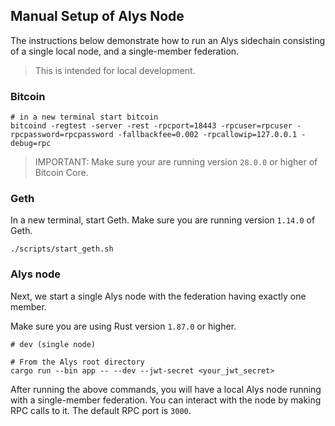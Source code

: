 ## Manual Setup of Alys Node

The instructions below demonstrate how to run an Alys sidechain consisting of a single local node, and a single-member federation.

> This is intended for local development.

### Bitcoin

```shell
# in a new terminal start bitcoin
bitcoind -regtest -server -rest -rpcport=18443 -rpcuser=rpcuser -rpcpassword=rpcpassword -fallbackfee=0.002 -rpcallowip=127.0.0.1 -debug=rpc
```

> IMPORTANT: Make sure your are running version `28.0.0` or higher of Bitcoin Core.

### Geth

In a new terminal, start Geth. Make sure you are running version `1.14.0` of Geth.

```shell
./scripts/start_geth.sh
```

### Alys node

Next, we start a single Alys node with the federation having exactly one member.

Make sure you are using Rust version `1.87.0` or higher.

```shell
# dev (single node)

# From the Alys root directory
cargo run --bin app -- --dev --jwt-secret <your_jwt_secret>
```

After running the above commands, you will have a local Alys node running with a single-member federation. You can interact with the node by making RPC calls to it. The default RPC port is `3000`.